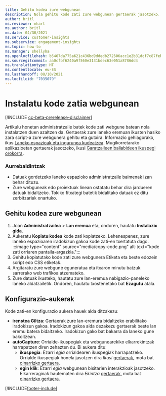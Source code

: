 ```yaml
---
title: Gehitu kodea zure webgunean
description: Nola gehitu kode zati zure webgunean gertaerak jasotzeko.
author: britl
ms.reviewer: mhart
ms.author: britl
ms.date: 04/30/2021
ms.service: customer-insights
ms.subservice: engagement-insights
ms.topic: how-to
ms.manager: shellyha
ms.openlocfilehash: b5467da775a621c436bd9ddedb272506acc1e2b31dcf7c87feb5dd11e2daae2b
ms.sourcegitcommit: aa0cfbf6240a9f560e3131bdec63e051a8786dd4
ms.translationtype: HT
ms.contentlocale: eu-ES
ms.lasthandoff: 08/10/2021
ms.locfileid: "7035079"
---
```

# <a name="install-the-code-snippet-on-a-website"></a>Instalatu kode zatia webgunean

[!INCLUDE [cc-beta-prerelease-disclaimer](includes/cc-beta-prerelease-disclaimer.md)]

Artikulu honetan administratzaile batek kode zati webgune batean nola instalatzen duen azaltzen da. Gertaerak zure laneko eremuan ikusten hasiko zara script-a zure webgunera gehitu eta gutxira. Informazio gehiagorako, ikus [Laneko espazioak eta ingurunea kudeatzea](manage-environments-workspaces.md). Mugikorretarako aplikazioetan gertaerak jasotzeko, ikusi [Garatzaileen baliabideen ikuspegi orokorra](developer-resources.md).


### <a name="prerequisites"></a>Aurrebaldintzak

* Datuak gordetzeko laneko espazioko administratzaile baimenak izan behar dituzu.
* Zure webguneak edo proiektuak linean ostatatu behar dira jardueren datuak bidaltzeko. Tokiko fitxategi batetik bidalitako datuak ez ditu zerbitzariak onartuko.


## <a name="add-code-to-your-website"></a>Gehitu kodea zure webgunean
1.  Joan **Administratzailea** > **Lan eremua** eta, ondoren, hautatu **Instalazio gida**.
1. Aukeratu **Kopiatu kodea** kode zati kopiatzeko. Lehenespenez, zure laneko espazioaren iradokizun gakoa kode zati-en txertatuta dago.
:::image type="content" source="media/copy-code.png" alt-text="kode zati orriaren pantaila-argazkia.":::
3. Gehitu kopiatutako kode zati zure webgunera <head> Etiketa eta beste edozein script edo CSS etiketak.
4.  Argitaratu zure webgune eguneratua eta itxaron minutu batzuk sarrerako web trafikoa atzemateko.
5.  Zure datuak ikusteko, hautatu zure lan-eremua nabigazio-paneleko laneko aldatzailetik. Ondoren, hautatu txostenetako bat **Ezagutu** atala.

## <a name="configuration-options"></a>Konfigurazio-aukerak

Kode zati-en konfigurazio aukera hauek alda ditzakezu:

- **irenstea Giltza**: Gertaerak zure lan-eremura bidaltzeko erabilitako iradokizun gakoa. Iradokizun gakoa alda dezakezu gertaerak beste lan eremu batera bidaltzeko. Iradokizun gako bat bakarra da laneko gune bakoitzean. 
- **autoCapture**: Orrialde-ikuspegiak eta webgunearekiko elkarrekintzak harrapatzen diren zehazten du. Bi aukera ditu:
    - **ikuspegia**: Ezarri *egia* orrialdearen ikuspegiak harrapatzeko. Orrialde ikuspegiak honela jasotzen dira *Ikusi* [gertaerak](glossary.md#event), mota bat [oinarrizko gertaera](glossary.md#base-event).
    - **egin klik**: Ezarri *egia* webgunean bisitarien interakzioak jasotzeko. Elkarreraginak hautematen dira *Ekintza* [gertaerak](glossary.md#event), mota bat [oinarrizko gertaera](glossary.md#base-event).

[!INCLUDE[footer-include](../includes/footer-banner.md)]
